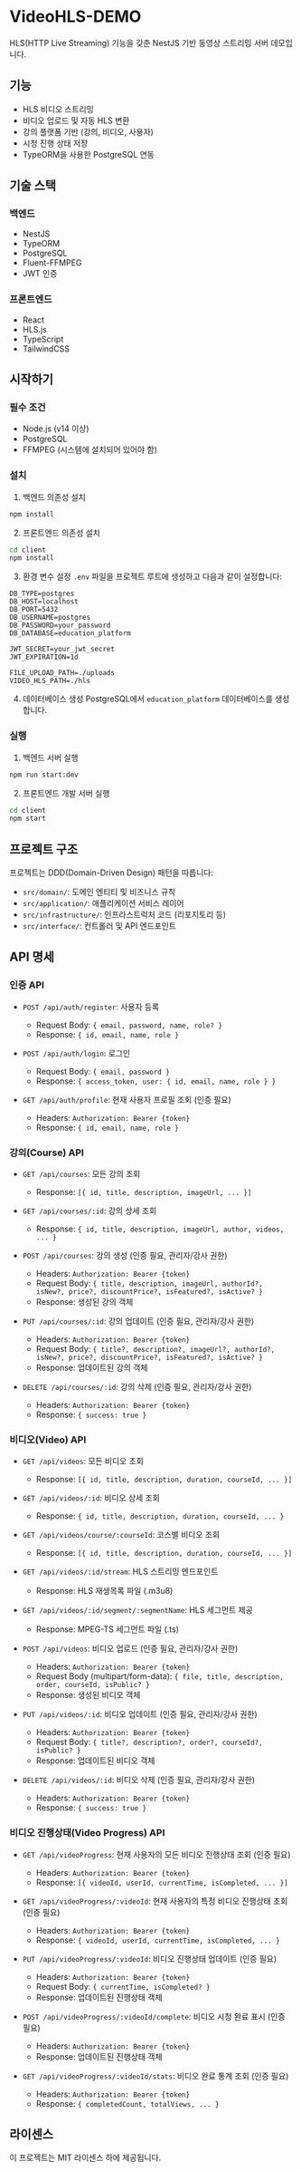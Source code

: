 # VideoHLS-DEMO

HLS(HTTP Live Streaming) 기능을 갖춘 NestJS 기반 동영상 스트리밍 서버 데모입니다.

## 기능

- HLS 비디오 스트리밍
- 비디오 업로드 및 자동 HLS 변환
- 강의 플랫폼 기반 (강의, 비디오, 사용자)
- 시청 진행 상태 저장
- TypeORM을 사용한 PostgreSQL 연동

## 기술 스택

### 백엔드
- NestJS
- TypeORM
- PostgreSQL
- Fluent-FFMPEG
- JWT 인증

### 프론트엔드
- React
- HLS.js
- TypeScript
- TailwindCSS

## 시작하기

### 필수 조건
- Node.js (v14 이상)
- PostgreSQL
- FFMPEG (시스템에 설치되어 있어야 함)

### 설치

1. 백엔드 의존성 설치
```bash
npm install
```

2. 프론트엔드 의존성 설치
```bash
cd client
npm install
```

3. 환경 변수 설정
`.env` 파일을 프로젝트 루트에 생성하고 다음과 같이 설정합니다:
```
DB_TYPE=postgres
DB_HOST=localhost
DB_PORT=5432
DB_USERNAME=postgres
DB_PASSWORD=your_password
DB_DATABASE=education_platform

JWT_SECRET=your_jwt_secret
JWT_EXPIRATION=1d

FILE_UPLOAD_PATH=./uploads
VIDEO_HLS_PATH=./hls
```

4. 데이터베이스 생성
PostgreSQL에서 `education_platform` 데이터베이스를 생성합니다.

### 실행

1. 백엔드 서버 실행
```bash
npm run start:dev
```

2. 프론트엔드 개발 서버 실행
```bash
cd client
npm start
```

## 프로젝트 구조

프로젝트는 DDD(Domain-Driven Design) 패턴을 따릅니다:

- `src/domain/`: 도메인 엔티티 및 비즈니스 규칙
- `src/application/`: 애플리케이션 서비스 레이어
- `src/infrastructure/`: 인프라스트럭처 코드 (리포지토리 등)
- `src/interface/`: 컨트롤러 및 API 엔드포인트

## API 명세

### 인증 API
- `POST /api/auth/register`: 사용자 등록
  - Request Body: `{ email, password, name, role? }`
  - Response: `{ id, email, name, role }`

- `POST /api/auth/login`: 로그인
  - Request Body: `{ email, password }`
  - Response: `{ access_token, user: { id, email, name, role } }`

- `GET /api/auth/profile`: 현재 사용자 프로필 조회 (인증 필요)
  - Headers: `Authorization: Bearer {token}`
  - Response: `{ id, email, name, role }`

### 강의(Course) API
- `GET /api/courses`: 모든 강의 조회
  - Response: `[{ id, title, description, imageUrl, ... }]`

- `GET /api/courses/:id`: 강의 상세 조회
  - Response: `{ id, title, description, imageUrl, author, videos, ... }`

- `POST /api/courses`: 강의 생성 (인증 필요, 관리자/강사 권한)
  - Headers: `Authorization: Bearer {token}`
  - Request Body: `{ title, description, imageUrl, authorId?, isNew?, price?, discountPrice?, isFeatured?, isActive? }`
  - Response: 생성된 강의 객체

- `PUT /api/courses/:id`: 강의 업데이트 (인증 필요, 관리자/강사 권한)
  - Headers: `Authorization: Bearer {token}`
  - Request Body: `{ title?, description?, imageUrl?, authorId?, isNew?, price?, discountPrice?, isFeatured?, isActive? }`
  - Response: 업데이트된 강의 객체

- `DELETE /api/courses/:id`: 강의 삭제 (인증 필요, 관리자/강사 권한)
  - Headers: `Authorization: Bearer {token}`
  - Response: `{ success: true }`

### 비디오(Video) API
- `GET /api/videos`: 모든 비디오 조회
  - Response: `[{ id, title, description, duration, courseId, ... }]`

- `GET /api/videos/:id`: 비디오 상세 조회
  - Response: `{ id, title, description, duration, courseId, ... }`

- `GET /api/videos/course/:courseId`: 코스별 비디오 조회
  - Response: `[{ id, title, description, duration, courseId, ... }]`

- `GET /api/videos/:id/stream`: HLS 스트리밍 엔드포인트
  - Response: HLS 재생목록 파일 (.m3u8)

- `GET /api/videos/:id/segment/:segmentName`: HLS 세그먼트 제공
  - Response: MPEG-TS 세그먼트 파일 (.ts)

- `POST /api/videos`: 비디오 업로드 (인증 필요, 관리자/강사 권한)
  - Headers: `Authorization: Bearer {token}`
  - Request Body (multipart/form-data): `{ file, title, description, order, courseId, isPublic? }`
  - Response: 생성된 비디오 객체

- `PUT /api/videos/:id`: 비디오 업데이트 (인증 필요, 관리자/강사 권한)
  - Headers: `Authorization: Bearer {token}`
  - Request Body: `{ title?, description?, order?, courseId?, isPublic? }`
  - Response: 업데이트된 비디오 객체

- `DELETE /api/videos/:id`: 비디오 삭제 (인증 필요, 관리자/강사 권한)
  - Headers: `Authorization: Bearer {token}`
  - Response: `{ success: true }`

### 비디오 진행상태(Video Progress) API
- `GET /api/videoProgress`: 현재 사용자의 모든 비디오 진행상태 조회 (인증 필요)
  - Headers: `Authorization: Bearer {token}`
  - Response: `[{ videoId, userId, currentTime, isCompleted, ... }]`

- `GET /api/videoProgress/:videoId`: 현재 사용자의 특정 비디오 진행상태 조회 (인증 필요)
  - Headers: `Authorization: Bearer {token}`
  - Response: `{ videoId, userId, currentTime, isCompleted, ... }`

- `PUT /api/videoProgress/:videoId`: 비디오 진행상태 업데이트 (인증 필요)
  - Headers: `Authorization: Bearer {token}`
  - Request Body: `{ currentTime, isCompleted? }`
  - Response: 업데이트된 진행상태 객체

- `POST /api/videoProgress/:videoId/complete`: 비디오 시청 완료 표시 (인증 필요)
  - Headers: `Authorization: Bearer {token}`
  - Response: 업데이트된 진행상태 객체

- `GET /api/videoProgress/:videoId/stats`: 비디오 완료 통계 조회 (인증 필요)
  - Headers: `Authorization: Bearer {token}`
  - Response: `{ completedCount, totalViews, ... }`

## 라이센스

이 프로젝트는 MIT 라이센스 하에 제공됩니다.
